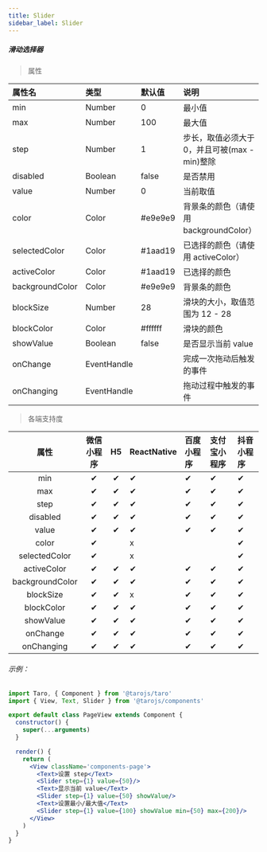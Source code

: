 ```yaml
---
title: Slider
sidebar_label: Slider
---
```


##### 滑动选择器

> 属性

| 属性名 | 类型 | 默认值 | 说明 |
| :- | :- | :- | :- |
| min             | Number      | 0       | 最小值 |
| max             | Number      | 100     | 最大值 |
| step            | Number      | 1       | 步长，取值必须大于 0，并且可被(max - min)整除 |
| disabled        | Boolean     | false   | 是否禁用   |
| value           | Number      | 0       | 当前取值   |
| color           | Color       | #e9e9e9 | 背景条的颜色（请使用 backgroundColor）        |
| selectedColor  | Color       | #1aad19 | 已选择的颜色（请使用 activeColor）            |
| activeColor     | Color       | #1aad19 | 已选择的颜色    |
| backgroundColor | Color       | #e9e9e9 | 背景条的颜色    |
| blockSize      | Number      | 28      | 滑块的大小，取值范围为 12 - 28 |
| blockColor     | Color       | #ffffff | 滑块的颜色 |
| showValue      | Boolean     | false   | 是否显示当前 value  |
| onChange       | EventHandle |         | 完成一次拖动后触发的事件 |
| onChanging     | EventHandle |         | 拖动过程中触发的事件|

>各端支持度

| 属性 | 微信小程序 | H5 | ReactNative | 百度小程序 | 支付宝小程序 | 抖音小程序 |
| :-: | :-: | :-: | :- | :- | :- | :- |
| min            | ✔ | ✔ | ✔ | ✔ | ✔ | ✔ |
| max            | ✔ | ✔ | ✔ | ✔ | ✔ | ✔ |
| step           | ✔ | ✔ | ✔ | ✔ | ✔ | ✔ |
| disabled       | ✔ | ✔ | ✔ | ✔ | ✔ | ✔ |
| value          | ✔ | ✔ | ✔ | ✔ | ✔ | ✔ |
| color          | ✔ |  | x | |  | ✔ |
| selectedColor  | ✔ |  | x |  |  | ✔ |
| activeColor    | ✔ | ✔ | ✔ | ✔ | ✔ | ✔ |
| backgroundColor| ✔ | ✔ | ✔ | ✔ | ✔ | ✔ |
| blockSize      | ✔ | ✔ | x | ✔ | ✔ | ✔ |
| blockColor     | ✔ | ✔ | ✔ | ✔ | ✔ | ✔ |
| showValue      | ✔ | ✔ | ✔ | ✔ | ✔ | ✔ |
| onChange       | ✔ | ✔ | ✔ | ✔ | ✔ | ✔ |
| onChanging     | ✔ | ✔ | ✔ | ✔ | ✔ | ✔ |



###### 示例：
```jsx
import Taro, { Component } from '@tarojs/taro'
import { View, Text, Slider } from '@tarojs/components'

export default class PageView extends Component {
  constructor() {
    super(...arguments)
  }

  render() {
    return (
      <View className='components-page'>
        <Text>设置 step</Text>
        <Slider step={1} value={50}/>
        <Text>显示当前 value</Text>
        <Slider step={1} value={50} showValue/>
        <Text>设置最小/最大值</Text>
        <Slider step={1} value={100} showValue min={50} max={200}/>
      </View>
    )
  }
}
```
